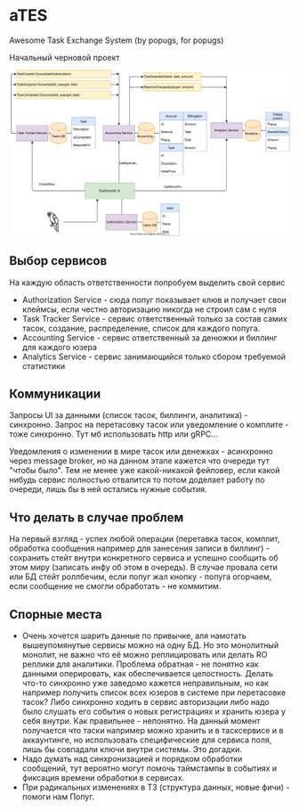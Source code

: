 # aTES
Awesome Task Exchange System (by popugs, for popugs)

Начальный черновой проект

![Initial Diagram](https://github.com/hotdroider/aTES/blob/main/aTES%20initial.drawio.svg)

## Выбор сервисов

На каждую область ответственности попробуем выделить свой сервис

* Authorization Service - сюда попуг показывает клюв и получает свои клеймсы, если честно авторизацию никогда не строил сам с нуля
* Task Tracker Service - сервис ответственный только за состав самих тасок, создание, распределение, список для каждого попуга. 
* Accounting Service - сервис ответственный за денюжки и биллинг для каждого юзера
* Analytics Service - сервис занимающийся только сбором требуемой статистики 

## Коммуникации

Запросы UI за данными (список тасок, биллинги, аналитика) - синхронно.
Запрос на перетасовку тасок или уведомление о комплите - тоже синхронно.
Тут мб использовать http или gRPC...

Уведомления о изменении в мире тасок или денежках - асинхронно через message broker, 
но на данном этапе кажется что очереди тут "чтобы было". Тем не менее уже какой-никакой фейловер, 
если какой нибудь сервис полностью отвалится то потом доделает работу по очереди, лишь бы в ней остались нужные события.

## Что делать в случае проблем

На первый взгляд - успех любой операции (перетавка тасок, комплит, обработка сообщения например для занесения записи в биллинг) - сохранить стейт 
внутри конкретного сервиса и успешно сообщить об этом миру (записать инфу об этом в очередь).
В случае провала сети или БД стейт роллбечим, если попуг жал кнопку - попуга огорчаем, если сообщение не смогли обработать - не коммитим.

## Спорные места

* Очень хочется шарить данные по привычке, аля намотать вышеупомянутые сервисы можно на одну БД. Но это монолитный монолит, 
не важно что её можно реплицировать или делать RO реплики для аналитики.
Проблема обратная - не понятно как данными оперировать, как обеспечивается целостность.
Делать что-то синхронно уже заведомо кажется неправильным, но как например получить список всех юзеров в системе при перетасовке тасок? Либо синхронно ходить в сервис авторизации либо надо было слушать его события о новых регистрациях и хранить юзера у себя внутри. Как правильнее - непонятно.
На данный момент получается что таски например можно хранить и в тасксервисе и в аккаунтинге, но использовать специфические для сервиса поля, лишь бы совпадали ключи внутри системы. Это догадки.
* Надо думать над синхронизацией и порядком обработки сообщений, тут вероятно могут помочь таймстампы в событиях и фиксация времени обработки в сервисах.
* При радикальных изменениях в ТЗ (структура данных, новые фичи) - помоги нам Попуг.
